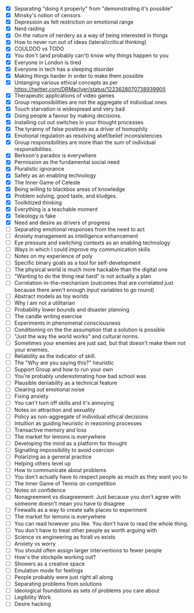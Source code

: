 * [x] Separating "doing it properly" from "demonstrating it's possible"
* [x] Minsky's notion of censors
* [x] Depression as felt restriction on emotional range
* [x] Nerd raiding
* [x] On the nature of nerdery as a way of being interested in things
* [x] How to never run out of ideas (lateral/critical thinking)
* [x] COULDDO vs TODO
* [x] You don't (and probably can't) know why things happen to you
* [x] Everyone in London is tired
* [x] Everyone in tech has a sleeping disorder
* [x] Making things harder in order to make them possible
* [x] Untanging various ethical concepts as per https://twitter.com/DRMacIver/status/1223628070738939905
* [x] Therapeutic applications of video games
* [x] Group responsibilities are not the aggregate of individual ones
* [x] Touch starvation is widespread and very bad
* [x] Doing people a favour by making decisions.
* [x] Installing cut out switches in your thought processes
* [x] The tyranny of false positives as a driver of homophily
* [x] Emotional regulation as resolving alief/belief inconsistencies
* [x] Group responsibilities are more than the sum of individual responsibilities.
* [x] Berkson's paradox is everywhere
* [x] Permission as the fundamental social need
* [x] Pluralistic ignorance
* [x] Safety as an enabling technology
* [x] The Inner Game of Celeste
* [x] Being willing to blackbox areas of knowledge
* [x] Problem solving, good taste, and kludges.
* [x] Toolkitized thinking
* [x] Everything is a teachable moment
* [x] Teleology is fake
* [x] Need and desire as drivers of progress
* [ ] Separating emotional responses from the need to act
* [ ] Anxiety management as intelligence enhancement
* [ ] Eye pressure and switching contexts as an enabling technology
* [ ] Ways in which I could improve my communication skills
* [ ] Notes on my experience of poly
* [ ] Specific binary goals as a tool for self-development
* [ ] The physical world is much more hackable than the digital one
* [ ] "Wanting to do the thing real hard" is not actually a plan
* [ ] Correlation-in-the-mechanism (outcomes that are correlated just because there aren't enough input variables to go round)
* [ ] Abstract models as toy worlds
* [ ] Why I am not a utilitarian
* [ ] Probability lower bounds and disaster planning
* [ ] The candle writing exercise
* [ ] Experiments in phenomenal consciousness
* [ ] Conditioning on the the assumption that a solution is possible
* [ ] "Just the way the world works" and cultural norms.
* [ ] Sometimes your enemies are just sad, but that doesn't make them not your enemies.
* [ ] Reliability as the indicator of skill.
* [ ] The "Why are you saying this?" heuristic
* [ ] Support Group and how to run your own
* [ ] You're probably underestimating how bad school was
* [ ] Plausible deniability as a technical feature
* [ ] Clearing out emotional noise
* [ ] Fixing anxiety
* [ ] You can't turn off skills and it's annoying
* [ ] Notes on attraction and sexuality
* [ ] Policy as non-aggregate of individual ethical decisions
* [ ] Intuition as guiding heuristic in reasoning processes
* [ ] Transactive memory and loss
* [ ] The market for lemons is everywhere
* [ ] Developing the mind as a platform for thought
* [ ] Signalling impossibility to avoid coercion
* [ ] Polarizing as a general practice
* [ ] Helping others level up
* [ ] How to communicate about problems
* [ ] You don't actually have to respect people as much as they want you to
* [ ] The Inner Game of Tennis on competition
* [ ] Notes on confidence
* [ ] Nonagreement vs disagreement: Just because you don't agree with someone doesn't mean you have to disagree
* [ ] Firewalls as a way to create safe places to experiment
* [ ] The market for lemons is everywhere
* [ ] You can read however you like. You don't have to read the whole thing.
* [ ] You don't have to treat other people as worth arguing with
* [ ] Science vs engineering as forall vs exists
* [ ] Anxiety vs worry
* [ ] You should often assign larger interventions to fewer people
* [ ] How's the stockpile working out?
* [ ] Showers as a creative space
* [ ] Emulation mode for feelings
* [ ] People probably were just right all along
* [ ] Separating problems from solutions
* [ ] Ideological foundations as sets of problems you care about
* [ ] Legibility Work
* [ ] Desire hacking
